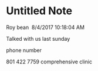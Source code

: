 # Untitled Note

Roy bean 
8/4/2017 10:18:04 AM

Talked with us last sunday 

phone number 

801 422 7759 comprehensive clinic
